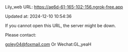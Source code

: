 Lily_web URL: https://ae6d-61-165-102-156.ngrok-free.app

Updated at: 2024-12-10 10:54:36

If you cannot open this URL, the server might be down.

Please contact: 

goley04@foxmail.com Or Wechat:GL_yeaH
